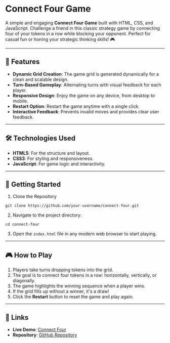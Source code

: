 # Connect Four Game

A simple and engaging **Connect Four Game** built with HTML, CSS, and JavaScript. Challenge a friend in this classic strategy game by connecting four of your tokens in a row while blocking your opponent. Perfect for casual fun or honing your strategic thinking skills! 🎮

---

## 📝 Features

- **Dynamic Grid Creation**: The game grid is generated dynamically for a clean and scalable design.
- **Turn-Based Gameplay**: Alternating turns with visual feedback for each player.
- **Responsive Design**: Enjoy the game on any device, from desktop to mobile.
- **Restart Option**: Restart the game anytime with a single click.
- **Interactive Feedback**: Prevents invalid moves and provides clear user feedback.

---

## 🛠️ Technologies Used

- **HTML5**: For the structure and layout.
- **CSS3**: For styling and responsiveness.
- **JavaScript**: For game logic and interactivity.

---

## 🚀 Getting Started

1. Clone the Repository
```
git clone https://github.com/your-username/connect-four.git
```

2. Navigate to the project directory:
```
cd connect-four
```

3. Open the `index.html` file in any modern web browser to start playing.

---

## 🎮 How to Play

1. Players take turns dropping tokens into the grid.
2. The goal is to connect four tokens in a row: horizontally, vertically, or diagonally.
3. The game highlights the winning sequence when a player wins.
4. If the grid fills up without a winner, it's a draw!
5. Click the **Restart** button to reset the game and play again.

---

## 🔗 Links

- **Live Demo**: [Connect Four](https://Jocowski.github.io/connect-four/)
- **Repository**: [GitHub Repository](https://github.com/Jocowski/connect-four/)
